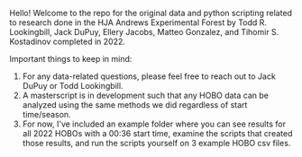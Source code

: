 Hello! Welcome to the repo for the original data and python scripting related to research done in the HJA Andrews Experimental Forest by Todd R. Lookingbill, Jack DuPuy, Ellery Jacobs, Matteo Gonzalez, and Tihomir S. Kostadinov completed in 2022. 

Important things to keep in mind:
1) For any data-related questions, please feel free to reach out to Jack DuPuy or Todd Lookingbill.
2) A masterscript is in development such that any HOBO data can be analyzed using the same methods we did regardless of start time/season.
3) For now, I've included an example folder where you can see results for all 2022 HOBOs with a 00:36 start time, examine the scripts that created those results, and run the scripts yourself on 3 example HOBO csv files.
